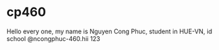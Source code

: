 # cp460
Hello every one, my name is Nguyen Cong Phuc, student in HUE-VN, id school @ncongphuc-460.hii
123

